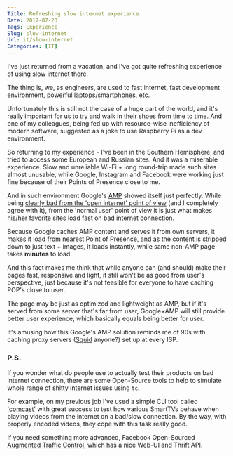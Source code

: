 ```yaml
---
Title: Refreshing slow internet experience
Date: 2017-07-23
Tags: Experience
Slug: slow-internet
Url: it/slow-internet
Categories: [IT]
---
```


I've just returned from a vacation, and I've got quite refreshing experience
of using slow internet there.

The thing is, we, as engineers, are used to fast internet, fast development environment, powerful laptops/smartphones, etc.

Unfortunately this is still not the case of a huge part of the world,
and it's really important for us to try and walk in their shoes
from time to time. And one of my colleagues, being fed up with resource-wise inefficiency of modern software, suggested as a joke to use Raspberry Pi as a dev environment.

So returning to my experience - I've been in the Southern Hemisphere,
and tried to access some European and Russian sites. And it was a miserable experience.
Slow and unreliable Wi-Fi + long round-trip made such sites almost unusable,
while Google, Instagram and Facebook were working just fine because of their
Points of Presence close to me.

And in such environment Google's [AMP](https://www.ampproject.org/) showed itself just perfectly. While being [clearly bad from the 'open internet' point of view](https://danielmiessler.com/blog/google-amp-not-good-thing) (and I completely agree with it),
from the 'normal user' point of view it is just what makes his/her favorite sites load fast on bad internet connection.

Because Google caches AMP content and serves it from own servers,
it makes it load from nearest Point of Presence,
and as the content is stripped down to just text + images, it loads instantly, while same non-AMP page takes **minutes** to load.

And this fact makes me think that while anyone can (and should) make their
pages fast, responsive and light, it still won't be as good from user's
perspective, just because it's not feasible for everyone to have caching
POP's close to user.

The page may be just as optimized and lightweight as AMP, but if it's served
from some server that's far from user, Google+AMP will still provide better user
experience, which basically equals being better for user.

It's amusing how this Google's AMP solution reminds me of 90s
with caching proxy servers ([Squid](http://www.squid-cache.org/) anyone?) set up at every ISP.

### P.S.

If you wonder what do people use to actually test their products
on bad internet connection, there are some Open-Source tools to help to simulate whole range of shitty internet issues using `tc`.

For example, on my previous job I've used a simple CLI tool called ['comcast'](https://github.com/tylertreat/comcast) with great success
to test how various SmartTVs behave when playing videos from the internet on a bad/slow connection. By the way, with properly encoded videos, they cope with this task really good.

If you need something more advanced, Facebook Open-Sourced [Augmented Traffic Control](http://facebook.github.io/augmented-traffic-control/), which has a nice Web-UI and Thrift API.
